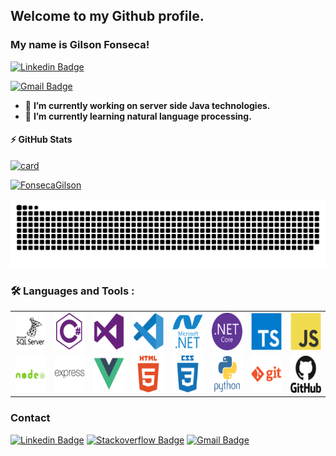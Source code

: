 
## Welcome to my Github profile.

### My name is Gilson Fonseca!

[![Linkedin Badge](https://img.shields.io/badge/-gilsonfonseca-blue?style=flat-square&logo=Linkedin&logoColor=white&link=https://www.linkedin.com/in/gilsonfonseca/)](https://www.linkedin.com/in/gilsonfonseca/)

[![Gmail Badge](https://img.shields.io/badge/-gf.gilsonfonseca@gmail.com-c14438?style=flat-square&logo=Gmail&logoColor=white&link=mailto:gf.gilsonfonseca@gmail.com)](mailto:gf.gilsonfonseca@gmail.com)

- 🔭 **I’m currently working on server side Java technologies.**
- 🌱 **I’m currently learning natural language processing.**

#### ⚡ GitHub Stats

[![card](https://github-readme-stats.vercel.app/api?username=FonsecaGilson&theme=dracula&show_icons=true)](https://github.com/FonsecaGilson/)

[![FonsecaGilson](https://github-readme-stats.vercel.app/api/top-langs/?username=FonsecaGilson&hide=html&layout=compact&theme=dracula)](https://github.com/FonsecaGilson/)

![GitHub Snake dark](https://github.com/FonsecaGilson/FonsecaGilson/blob/output/github-contribution-grid-snake-dark.svg)

 ### :hammer_and_wrench: Languages and Tools :
 
<table>
 <tr>
 
  <td>
   <img src="https://github.com/devicons/devicon/blob/master/icons/microsoftsqlserver/microsoftsqlserver-plain-wordmark.svg" title="Microsoft SQL Server" alt="Microsoft SQL Server" width="60" height="60" class="images" />
  </td>

  <td>
   <img src="https://github.com/devicons/devicon/blob/master/icons/csharp/csharp-line.svg" title="C#" alt="C#" width="60" height="60" class="images"/>
  </td>

  <td>
   <img src="https://github.com/devicons/devicon/blob/master/icons/visualstudio/visualstudio-plain.svg" title="Visual Studio" alt="Visual Studio" width="60" height="60"/>
  </td>

  <td>
   <img src="https://github.com/devicons/devicon/blob/master/icons/vscode/vscode-original.svg" title="VS Code" alt="VS Code" width="60" height="60"/>
  </td>

  <td>
   <img src="https://github.com/devicons/devicon/blob/master/icons/dot-net/dot-net-plain-wordmark.svg" title=".Net" alt=".Net" width="60" height="60"/>
  </td>

  <td>
   <img src="https://github.com/devicons/devicon/blob/master/icons/dotnetcore/dotnetcore-original.svg" title=".Net Core" alt=".Net Core" width="60" height="60"/>
  </td>

  <td>
   <img src="https://github.com/devicons/devicon/blob/master/icons/typescript/typescript-original.svg" title="TypeScript" alt="TypeScript" width="60" height="60"/>
  </td>

  <td>
   <img src="https://github.com/devicons/devicon/blob/master/icons/javascript/javascript-original.svg" title="Javascript" alt="Javascript" width="60" height="60"/>
  </td>
 
 </tr>
 
 <tr>
  
  <td>
   <img src="https://github.com/devicons/devicon/blob/master/icons/nodejs/nodejs-plain-wordmark.svg" title="Node Js" alt="Node Js" width="60" height="60"/>
  </td>

  <td>
   <img src="https://github.com/devicons/devicon/blob/master/icons/express/express-original-wordmark.svg" title="Express" alt="Express" width="60" height="60"/>
  </td>

  <td>
   <img src="https://github.com/devicons/devicon/blob/master/icons/vuejs/vuejs-original.svg" title="VueJs" alt="VueJs" width="60" height="60"/>
  </td>

  <td>
   <img src="https://github.com/devicons/devicon/blob/master/icons/html5/html5-plain-wordmark.svg" title="HTML 5" alt="HTML 5" width="60" height="60"/>
  </td>

  <td>
   <img src="https://github.com/devicons/devicon/blob/master/icons/css3/css3-plain-wordmark.svg" title="CSS 3" alt="CSS 3" width="60" height="60"/>
  </td>

  <td>
   <img src="https://github.com/devicons/devicon/blob/master/icons/python/python-original-wordmark.svg" title="Python" alt="Python" width="60" height="60"/>
  </td>
  
  <td>
  <img src="https://github.com/devicons/devicon/blob/master/icons/git/git-plain-wordmark.svg" title="Git" alt="Git" width="60" height="60"/>
 </td>
  
 <td>
  <img src="https://github.com/devicons/devicon/blob/master/icons/github/github-original-wordmark.svg" title="Github" alt="Github" width="60" height="60"/>
 </td>
  
 </tr>
 
</tr>

</table>
 
### Contact 

[![Linkedin Badge](https://img.shields.io/badge/-krushnatkhawale-blue?style=flat-square&logo=Linkedin&logoColor=white&link=https://www.linkedin.com/in/krushnat-khavale/)](https://www.linkedin.com/in/krushnat-khavale/)
[![Stackoverflow Badge](https://img.shields.io/badge/-Stackoverflow-4CA143?style=flat-square&logo=Stackoverflow&logoColor=white&link=https://stackoverflow.com/users/1446358/wosimosi)](https://stackoverflow.com/users/1446358/wosimosi)
[![Gmail Badge](https://img.shields.io/badge/-krushnatkhavale@gmail.com-c14438?style=flat-square&logo=Gmail&logoColor=white&link=mailto:krushnatkhawale@gmail.com)](mailto:krushnatkhawale@gmail.com)
 
